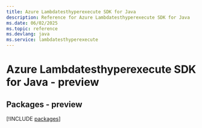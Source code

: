 ```yaml
---
title: Azure Lambdatesthyperexecute SDK for Java
description: Reference for Azure Lambdatesthyperexecute SDK for Java
ms.date: 06/02/2025
ms.topic: reference
ms.devlang: java
ms.service: lambdatesthyperexecute
---
```

# Azure Lambdatesthyperexecute SDK for Java - preview
## Packages - preview
[!INCLUDE [packages](lambdatesthyperexecute-index.md)]